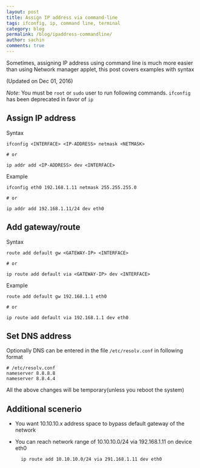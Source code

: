 ```yaml
---
layout: post
title: Assign IP address via command-line
tags: ifconfig, ip, command line, terminal
category: blog
permalink: /blog/ipaddress-commandline/
author: sachin
comments: true
---
```


Sometimes, assigning IP address using command line is much more easier
than using Network manager applet, this post covers examples with
syntax

(Updated on Dec 01, 2016)


_Note_: You must be `root` or `sudo` user to run following commands.
`ifconfig` has been deprecated in favor of `ip`

## Assign IP address

Syntax

    ifconfig <INTERFACE> <IP-ADDRESS> netmask <NETMASK>

	# or

	ip addr add <IP-ADDRESS> dev <INTERFACE>

Example

    ifconfig eth0 192.168.1.11 netmask 255.255.255.0

	# or

	ip addr add 192.168.1.11/24 dev eth0

## Add gateway/route

Syntax

    route add default gw <GATEWAY-IP> <INTERFACE>

	# or

	ip route add default via <GATEWAY-IP> dev <INTERFACE>

Example

    route add default gw 192.168.1.1 eth0

    # or

	ip route add default via 192.168.1.1 dev eth0

## Set DNS address

Optionally DNS can be entered in the file `/etc/resolv.conf` in
following format

    # /etc/resolv.conf
    nameserver 8.8.8.8
    nameserver 8.8.4.4

All the above changes will be temporary(unless you reboot the system)

## Additional scenerio

- You want 10.10.10.x address space to bypass default gateway of the
  network
- You can reach network range of 10.10.10.0/24 via 192.168.1.11 on
  device eth0


		ip route add 10.10.10.0/24 via 291.168.1.11 dev eth0

